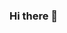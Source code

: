 ### Hi there 👋

<!--
**Alibek10599/Alibek10599** is a ✨ _special_ ✨ repository because its `README.md` (this file) appears on your GitHub profile.

Here are some ideas to get you started:

- 🔭 I’m currently working on sana-education.kz and r4.education platforms
- 🌱 I’m currently learning Angular, Django and Node 
- 👯 I’m looking to collaborate on open source projects
- 🤔 I’m looking for help with Next js projects
- 📫 How to reach me: ...
- 😄 Pronouns: ол/оның
- ⚡ Fun fact: I can make bubbles from my spittles😂
-->
